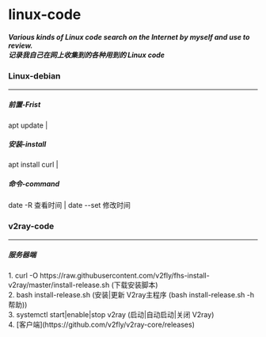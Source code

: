 # linux-code
<h5>Various kinds of Linux code search on the Internet by myself and use to review.<br>
记录我自己在网上收集到的各种用到的 Linux code</h5>

### Linux-debian
  ***
  <h5>前置-Frist</h5> 
    apt update | 

  <h5>安装-install</h5>  
    apt install curl | 
  
  <h5>命令-command</h5>
    date -R 查看时间 | date --set 修改时间


### v2ray-code 
  ***
  <h5>服务器端</h5>
  1. curl -O https://raw.githubusercontent.com/v2fly/fhs-install-v2ray/master/install-release.sh  (下载安装脚本)<br/>
  2. bash install-release.sh (安装|更新 V2ray主程序  (bash install-release.sh -h 帮助))<br/>
  3. systemctl start|enable|stop v2ray (启动|自动启动|关闭 V2ray)<br/>
  4. 
  [客户端](https://github.com/v2fly/v2ray-core/releases)
  

